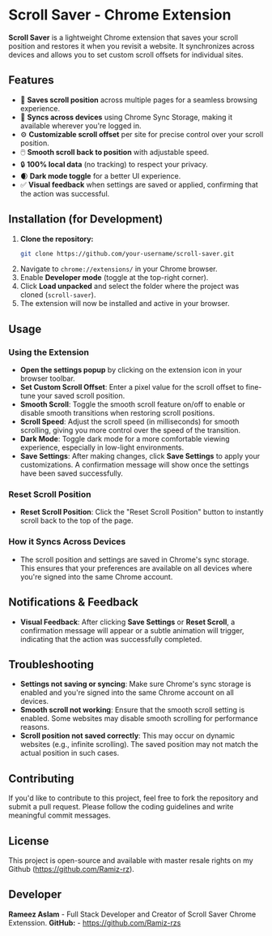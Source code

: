 # Scroll Saver - Chrome Extension

**Scroll Saver** is a lightweight Chrome extension that saves your scroll position and restores it when you revisit a website. It synchronizes across devices and allows you to set custom scroll offsets for individual sites.

## Features
- 💾 **Saves scroll position** across multiple pages for a seamless browsing experience.
- 🔄 **Syncs across devices** using Chrome Sync Storage, making it available wherever you're logged in.
- ⚙️ **Customizable scroll offset** per site for precise control over your scroll position.
- 🖱️ **Smooth scroll back to position** with adjustable speed.
- 🔒 **100% local data** (no tracking) to respect your privacy.
- 🌒 **Dark mode toggle** for a better UI experience.
- ✅ **Visual feedback** when settings are saved or applied, confirming that the action was successful.

## Installation (for Development)
1. **Clone the repository:**
    ```bash
    git clone https://github.com/your-username/scroll-saver.git
    ```
2. Navigate to `chrome://extensions/` in your Chrome browser.
3. Enable **Developer mode** (toggle at the top-right corner).
4. Click **Load unpacked** and select the folder where the project was cloned (`scroll-saver`).
5. The extension will now be installed and active in your browser.

## Usage

### **Using the Extension**
- **Open the settings popup** by clicking on the extension icon in your browser toolbar.
- **Set Custom Scroll Offset**: Enter a pixel value for the scroll offset to fine-tune your saved scroll position.
- **Smooth Scroll**: Toggle the smooth scroll feature on/off to enable or disable smooth transitions when restoring scroll positions.
- **Scroll Speed**: Adjust the scroll speed (in milliseconds) for smooth scrolling, giving you more control over the speed of the transition.
- **Dark Mode**: Toggle dark mode for a more comfortable viewing experience, especially in low-light environments.
- **Save Settings**: After making changes, click **Save Settings** to apply your customizations. A confirmation message will show once the settings have been saved successfully.

### **Reset Scroll Position**
- **Reset Scroll Position**: Click the "Reset Scroll Position" button to instantly scroll back to the top of the page.

### **How it Syncs Across Devices**
- The scroll position and settings are saved in Chrome's sync storage. This ensures that your preferences are available on all devices where you're signed into the same Chrome account.

## Notifications & Feedback
- **Visual Feedback**: After clicking **Save Settings** or **Reset Scroll**, a confirmation message will appear or a subtle animation will trigger, indicating that the action was successfully completed.

## Troubleshooting
- **Settings not saving or syncing**: Make sure Chrome's sync storage is enabled and you're signed into the same Chrome account on all devices.
- **Smooth scroll not working**: Ensure that the smooth scroll setting is enabled. Some websites may disable smooth scrolling for performance reasons.
- **Scroll position not saved correctly**: This may occur on dynamic websites (e.g., infinite scrolling). The saved position may not match the actual position in such cases.

## Contributing
If you'd like to contribute to this project, feel free to fork the repository and submit a pull request. Please follow the coding guidelines and write meaningful commit messages.

## License
This project is open-source and available with master resale rights on my Github (https://github.com/Ramiz-rz).

## Developer
**Rameez Aslam** - Full Stack Developer and Creator of Scroll Saver Chrome Extenssion.
**GitHub:** - https://github.com/Ramiz-rzs